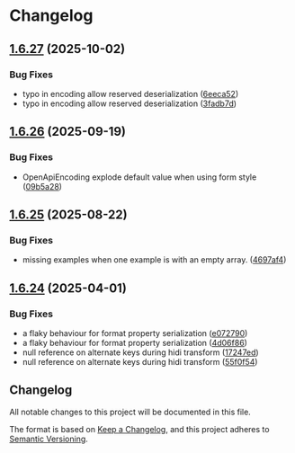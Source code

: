 # Changelog

## [1.6.27](https://github.com/microsoft/openapi.net/compare/v1.6.26...v1.6.27) (2025-10-02)


### Bug Fixes

* typo in encoding allow reserved deserialization ([6eeca52](https://github.com/microsoft/openapi.net/commit/6eeca5283bcbf6ee9d4065cd5581a36d96ad930a))
* typo in encoding allow reserved deserialization ([3fadb7d](https://github.com/microsoft/openapi.net/commit/3fadb7d9d0c4c4348a4c2eb8ffcf50efd79f7226))

## [1.6.26](https://github.com/microsoft/openapi.net/compare/v1.6.25...v1.6.26) (2025-09-19)


### Bug Fixes

* OpenApiEncoding explode default value when using form style ([09b5a28](https://github.com/microsoft/openapi.net/commit/09b5a28da90963ade2051d2581ad89ef02f1514d))

## [1.6.25](https://github.com/microsoft/openapi.net/compare/v1.6.24...v1.6.25) (2025-08-22)


### Bug Fixes

* missing examples when one example is with an empty array. ([4697af4](https://github.com/microsoft/openapi.net/commit/4697af47cb974386867e8b13118eff2e928abb4e))

## [1.6.24](https://github.com/microsoft/OpenAPI.NET/compare/1.6.23...v1.6.24) (2025-04-01)


### Bug Fixes

* a flaky behaviour for format property serialization ([e072790](https://github.com/microsoft/OpenAPI.NET/commit/e07279095fcf99aeb4ea3c102516f14c501f250b))
* a flaky behaviour for format property serialization ([4d06f86](https://github.com/microsoft/OpenAPI.NET/commit/4d06f864148656e6554b2342831461bd13d407ae))
* null reference on alternate keys during hidi transform ([17247ed](https://github.com/microsoft/OpenAPI.NET/commit/17247edd07d070823cb9ea6c962997b52d71ff2b))
* null reference on alternate keys during hidi transform ([55f0f54](https://github.com/microsoft/OpenAPI.NET/commit/55f0f54a97af23e4463f1ab4ac3b80c8f3e010c9))

## Changelog

All notable changes to this project will be documented in this file.

The format is based on [Keep a Changelog](https://keepachangelog.com/en/1.0.0/),
and this project adheres to [Semantic Versioning](https://semver.org/spec/v2.0.0.html).
